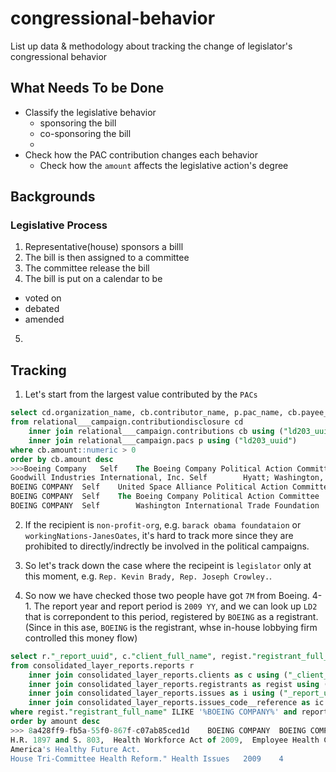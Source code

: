# congressional-behavior

List up data &amp; methodology about tracking the change of legislator's congressional behavior

## What Needs To be Done

- Classify the legislative behavior
  - sponsoring the bill
  - co-sponsoring the bill
  - 
- Check how the PAC contribution changes each behavior
  - Check how the `amount` affects the legislative action's degree

## Backgrounds
### Legislative Process
1. Representative(house) sponsors a billl
2. The bill is then assigned to a committee
3. The committee release the bill 
4. The bill is put on a calendar to be 
  - voted on
  - debated
  - amended
5. 

## Tracking
1. Let's start from the largest value contributed by the `PACs` 
```sql
select cd.organization_name, cb.contributor_name, p.pac_name, cb.payee_name, cb.amount, cb.recipient_name, cb.contribution_date 
from relational___campaign.contributiondisclosure cd
	inner join relational___campaign.contributions cb using ("ld203_uuid")
	inner join relational___campaign.pacs p using ("ld203_uuid")
where cb.amount::numeric > 0
order by cb.amount desc
>>>Boeing Company	Self	The Boeing Company Political Action Committee	Barack Obama Foundation	$9,999,999.00	Barack Obama - Obama Presidential Center - NOTE - Contribution was $10,000,000.00.  The form will not accept $10,000,000.00 - - -  LRC staff said to record the highest amount the form will accept.
Goodwill Industries International, Inc.	Self		Hyatt; Washington, DC	$8,642,017.00	Jane Oates
BOEING COMPANY	Self	United Space Alliance Political Action Committee (USAPAC)	Washington International Trade Foundation	$7,000,000.00	Rep. Kevin Brady, Rep. Joseph Crowley.
BOEING COMPANY	Self	The Boeing Company Political Action Committee	Washington International Trade Foundation	$7,000,000.00	Rep. Kevin Brady, Rep. Joseph Crowley.
BOEING COMPANY	Self		Washington International Trade Foundation	$7,000,000.00	Rep. Kevin Brady, Rep. Joseph Crowley.
```

2. If the recipient is `non-profit-org`, e.g. `barack obama foundataion` or `workingNations-JanesOates`, it's hard to track more since they are prohibited to directly/indrectly be involved in the political campaigns.

3. So let's track down the case where the recipeint is `legislator` only at this moment, e.g. `Rep. Kevin Brady, Rep. Joseph Crowley.`.

4. So now we have checked those two people have got `7M` from Boeing. 
4-1. The report year and report period is `2009 YY`, and we can look up `LD2` that is correpondent to this period, registered by `BOEING` as a registrant. (Since in this ase, `BOEING` is the registrant, whse in-house lobbying firm controlled this money flow)
```sql
select r."_report_uuid", c."client_full_name", regist."registrant_full_name", i.issue_code, i.specific_issue_text, ic.issue_code_description, r.reporting_year, r.reporting_quarter_code
from consolidated_layer_reports.reports r 
	inner join consolidated_layer_reports.clients as c using ("_client_uuid" )
	inner join consolidated_layer_reports.registrants as regist using ("_registrant_uuid")
	inner join consolidated_layer_reports.issues as i using ("_report_uuid")
	inner join consolidated_layer_reports.issues_code__reference as ic using ("issue_code")
where regist."registrant_full_name" ILIKE '%BOEING COMPANY%' and reporting_year = 2009 and r.reporting_quarter_code similar to '3|4'
order by amount desc
>>> 8a428ff9-fb5a-55f0-867f-c07ab85ced1d	BOEING COMPANY	BOEING COMPANY	HCR	"H.R. 3200 and S1679,  America's Affordable Health Choices Act,  Healthcare Reform.
H.R. 1897 and S. 803,  Health Workforce Act of 2009,  Employee Health Care.
America's Healthy Future Act.
House Tri-Committee Health Reform."	Health Issues	2009	4
```
